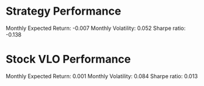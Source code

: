 # Strategy Performance
Monthly Expected Return: -0.007
Monthly Volatility: 0.052
Sharpe ratio: -0.138
# Stock VLO Performance
Monthly Expected Return: 0.001
Monthly Volatility: 0.084
Sharpe ratio: 0.013
